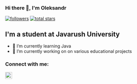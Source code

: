 ### Hi there 👋, I'm Oleksandr

   <p align="left">
<a href="https://github.com/MykytenkoAG?tab=followers">
         <img alt="followers" title="Follow me on Github" src="https://custom-icon-badges.demolab.com/github/followers/MykytenkoAG?color=236ad3&labelColor=1155ba&style=for-the-badge&logo=person-add&label=Follow&logoColor=white"/></a>
      <a href="https://github.com/MykytenkoAG?tab=repositories&sort=stargazers">
         <img alt="total stars" title="Total stars on GitHub" src="https://custom-icon-badges.demolab.com/github/stars/MykytenkoAG?color=55960c&style=for-the-badge&labelColor=488207&logo=star"/></a>
   </p>

## I'm a student at Javarush University
- 🌱 I’m currently learning Java
- 🔭 I’m currently working on on various educational projects

### Connect with me:
[<img align="left" alt="MykytenkoAG | LinkedIn" width="22px" src="https://cdn.jsdelivr.net/npm/simple-icons@v3/icons/linkedin.svg" />][linkedin]

<br />

[linkedin]: https://www.linkedin.com/in/oleksandr-mykytenko-060681178/

